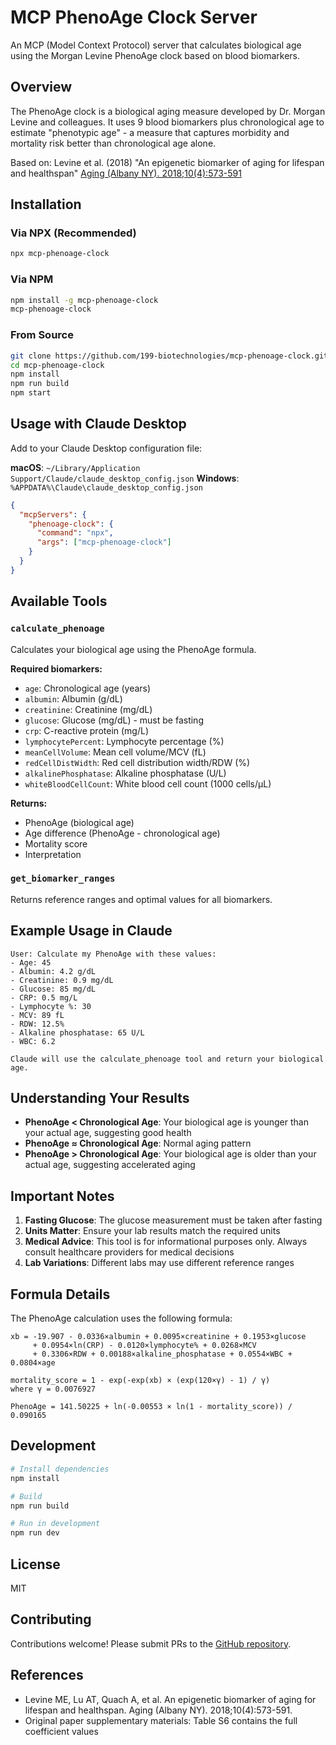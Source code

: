 # MCP PhenoAge Clock Server

An MCP (Model Context Protocol) server that calculates biological age using the Morgan Levine PhenoAge clock based on blood biomarkers.

## Overview

The PhenoAge clock is a biological aging measure developed by Dr. Morgan Levine and colleagues. It uses 9 blood biomarkers plus chronological age to estimate "phenotypic age" - a measure that captures morbidity and mortality risk better than chronological age alone.

Based on: Levine et al. (2018) "An epigenetic biomarker of aging for lifespan and healthspan" [Aging (Albany NY). 2018;10(4):573-591](https://doi.org/10.18632/aging.101414)

## Installation

### Via NPX (Recommended)
```bash
npx mcp-phenoage-clock
```

### Via NPM
```bash
npm install -g mcp-phenoage-clock
mcp-phenoage-clock
```

### From Source
```bash
git clone https://github.com/199-biotechnologies/mcp-phenoage-clock.git
cd mcp-phenoage-clock
npm install
npm run build
npm start
```

## Usage with Claude Desktop

Add to your Claude Desktop configuration file:

**macOS**: `~/Library/Application Support/Claude/claude_desktop_config.json`
**Windows**: `%APPDATA%\Claude\claude_desktop_config.json`

```json
{
  "mcpServers": {
    "phenoage-clock": {
      "command": "npx",
      "args": ["mcp-phenoage-clock"]
    }
  }
}
```

## Available Tools

### `calculate_phenoage`
Calculates your biological age using the PhenoAge formula.

**Required biomarkers:**
- `age`: Chronological age (years)
- `albumin`: Albumin (g/dL)
- `creatinine`: Creatinine (mg/dL)
- `glucose`: Glucose (mg/dL) - must be fasting
- `crp`: C-reactive protein (mg/L)
- `lymphocytePercent`: Lymphocyte percentage (%)
- `meanCellVolume`: Mean cell volume/MCV (fL)
- `redCellDistWidth`: Red cell distribution width/RDW (%)
- `alkalinePhosphatase`: Alkaline phosphatase (U/L)
- `whiteBloodCellCount`: White blood cell count (1000 cells/μL)

**Returns:**
- PhenoAge (biological age)
- Age difference (PhenoAge - chronological age)
- Mortality score
- Interpretation

### `get_biomarker_ranges`
Returns reference ranges and optimal values for all biomarkers.

## Example Usage in Claude

```
User: Calculate my PhenoAge with these values:
- Age: 45
- Albumin: 4.2 g/dL
- Creatinine: 0.9 mg/dL
- Glucose: 85 mg/dL
- CRP: 0.5 mg/L
- Lymphocyte %: 30
- MCV: 89 fL
- RDW: 12.5%
- Alkaline phosphatase: 65 U/L
- WBC: 6.2

Claude will use the calculate_phenoage tool and return your biological age.
```

## Understanding Your Results

- **PhenoAge < Chronological Age**: Your biological age is younger than your actual age, suggesting good health
- **PhenoAge ≈ Chronological Age**: Normal aging pattern
- **PhenoAge > Chronological Age**: Your biological age is older than your actual age, suggesting accelerated aging

## Important Notes

1. **Fasting Glucose**: The glucose measurement must be taken after fasting
2. **Units Matter**: Ensure your lab results match the required units
3. **Medical Advice**: This tool is for informational purposes only. Always consult healthcare providers for medical decisions
4. **Lab Variations**: Different labs may use different reference ranges

## Formula Details

The PhenoAge calculation uses the following formula:

```
xb = -19.907 - 0.0336×albumin + 0.0095×creatinine + 0.1953×glucose 
     + 0.0954×ln(CRP) - 0.0120×lymphocyte% + 0.0268×MCV 
     + 0.3306×RDW + 0.00188×alkaline_phosphatase + 0.0554×WBC + 0.0804×age

mortality_score = 1 - exp(-exp(xb) × (exp(120×γ) - 1) / γ)
where γ = 0.0076927

PhenoAge = 141.50225 + ln(-0.00553 × ln(1 - mortality_score)) / 0.090165
```

## Development

```bash
# Install dependencies
npm install

# Build
npm run build

# Run in development
npm run dev
```

## License

MIT

## Contributing

Contributions welcome! Please submit PRs to the [GitHub repository](https://github.com/199-biotechnologies/mcp-phenoage-clock).

## References

- Levine ME, Lu AT, Quach A, et al. An epigenetic biomarker of aging for lifespan and healthspan. Aging (Albany NY). 2018;10(4):573-591.
- Original paper supplementary materials: Table S6 contains the full coefficient values